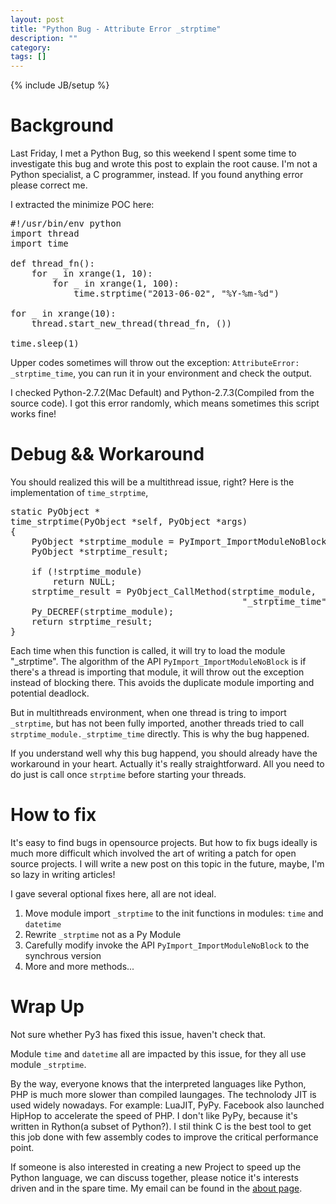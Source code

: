 ```yaml
---
layout: post
title: "Python Bug - Attribute Error _strptime"
description: ""
category: 
tags: []
---
```

{% include JB/setup %}

Background
===

Last Friday, I met a Python Bug, so this weekend I spent some time to investigate this bug and wrote this post to explain the root cause. I'm not a Python specialist, a C programmer, instead. If you found anything error please correct me.

I extracted the minimize POC here:

<pre>
#!/usr/bin/env python
import thread
import time

def thread_fn():
    for _ in xrange(1, 10):
        for _ in xrange(1, 100):
            time.strptime("2013-06-02", "%Y-%m-%d")

for _ in xrange(10):
    thread.start_new_thread(thread_fn, ())

time.sleep(1)
</pre>

Upper codes sometimes will throw out the exception: ```AttributeError: _strptime_time```, you can run it in your environment and check the output. 

I checked Python-2.7.2(Mac Default) and Python-2.7.3(Compiled from the source code). I got this error randomly, which means sometimes this script works fine!

Debug && Workaround
===

You should realized this will be a multithread issue, right? Here is the implementation of ```time_strptime```,

<pre>
static PyObject *
time_strptime(PyObject *self, PyObject *args)
{
    PyObject *strptime_module = PyImport_ImportModuleNoBlock("_strptime");
    PyObject *strptime_result;

    if (!strptime_module)
        return NULL;
    strptime_result = PyObject_CallMethod(strptime_module,
                                            "_strptime_time", "O", args);
    Py_DECREF(strptime_module);
    return strptime_result;
}
</pre>

Each time when this function is called, it will try to load the module "_strptime". The algorithm of the API ```PyImport_ImportModuleNoBlock``` is if there's a thread is importing that module, it will throw out the exception instead of blocking there. This avoids the duplicate module importing and potential deadlock.

But in multithreads environment, when one thread is tring to import ```_strptime```, but has not been fully imported, another threads tried to call ```strptime_module._strptime_time``` directly. This is why the bug happened. 

If you understand well why this bug happend, you should already have the workaround in your heart. Actually it's really straightforward. All you need to do just is call once ```strptime``` before starting your threads.

How to fix
===
It's easy to find bugs in opensource projects. But how to fix bugs ideally is much more difficult which involved the art of writing a patch for open source projects. I will write a new post on this topic in the future, maybe, I'm so lazy in writing articles!

I gave several optional fixes here, all are not ideal.

1. Move module import ```_strptime``` to the init functions in modules: ```time``` and ```datetime```
2. Rewrite ```_strptime``` not as a Py Module
3. Carefully modify invoke the API ```PyImport_ImportModuleNoBlock``` to the synchrous version
4. More and more methods...

Wrap Up
===

Not sure whether Py3 has fixed this issue, haven't check that.

Module ```time``` and ```datetime``` all are impacted by this issue, for they all use module ```_strptime```.

By the way, everyone knows that the interpreted languages like Python, PHP is much more slower than compiled laungages. The technolody JIT is used widely nowadays. For example: LuaJIT, PyPy. Facebook also launched HipHop to accelerate the speed of PHP. I don't like PyPy, because it's written in Rython(a subset of Python?). I stil think C is the best tool to get this job done with few assembly codes to improve the critical performance point.

If someone is also interested in creating a new Project to speed up the Python language, we can discuss together, please notice it's interests driven and in the spare time. My email can be found in the <a href='http://code-trick.com/about.html'>about page</a>.


